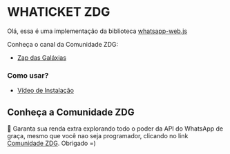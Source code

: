 # WHATICKET ZDG

Olá, essa é uma implementação da biblioteca <a href="https://github.com/pedroslopez/whatsapp-web.js">whatsapp-web.js</a>

Conheça o canal da Comunidade ZDG:

- <a href="https://www.youtube.com/channel/UCrPbAoQKz42Gm0mLdWatAEA">Zap das Galáxias</a>


### Como usar?

- <a href="https://youtu.be/r-Ag8YU-b38">Vídeo de Instalação</a>


## Conheça a Comunidade ZDG

🤑 Garanta sua renda extra explorando todo o poder da API do WhatsApp de graça, mesmo que você nao seja programador, clicando no link <a href="https://comunidadezdg.com.br">Comunidade ZDG</a>. Obrigado =)
